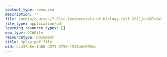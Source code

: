 ```yaml
---
content_type: resource
description: ''
file: /media/courses/7-01sc-fundamentals-of-biology-fall-2011/cc437a8e1a88d3753750f928a6e998ec_uDXH6Uu0ghc.pdf
file_type: application/pdf
learning_resource_types: []
ocw_type: OCWFile
resourcetype: Document
title: 3play pdf file
uid: cc437a8e-1a88-d375-3750-f928a6e998ec
---
```

